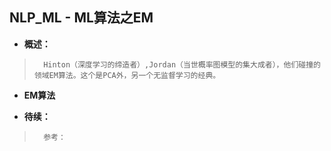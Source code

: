 ## NLP_ML - ML算法之EM
- **概述：**
>       Hinton（深度学习的缔造者）,Jordan（当世概率图模型的集大成者），他们碰撞的领域EM算法。这个是PCA外，另一个无监督学习的经典。
>
>
>
>
>
>
>

- **EM算法**
>
>
>
>
>
>
>
>

- **待续：**
>       参考：
>
>
>
>
>
>
>
>
>
>
>
>
>
>
